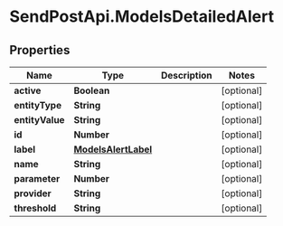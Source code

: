 # SendPostApi.ModelsDetailedAlert

## Properties
Name | Type | Description | Notes
------------ | ------------- | ------------- | -------------
**active** | **Boolean** |  | [optional] 
**entityType** | **String** |  | [optional] 
**entityValue** | **String** |  | [optional] 
**id** | **Number** |  | [optional] 
**label** | [**ModelsAlertLabel**](ModelsAlertLabel.md) |  | [optional] 
**name** | **String** |  | [optional] 
**parameter** | **Number** |  | [optional] 
**provider** | **String** |  | [optional] 
**threshold** | **String** |  | [optional] 
